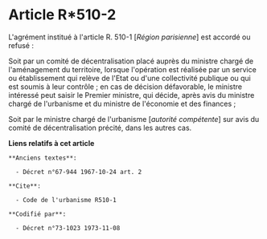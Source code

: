 # Article R*510-2

L'agrément institué à l'article R. 510-1 [*Région parisienne*] est accordé ou refusé :

Soit par un comité de décentralisation placé auprès du ministre chargé de l'aménagement du territoire, lorsque l'opération
est réalisée par un service ou établissement qui relève de l'Etat ou d'une collectivité publique ou qui est soumis à leur
contrôle ; en cas de décision défavorable, le ministre intéressé peut saisir le Premier ministre, qui décide, après avis du
ministre chargé de l'urbanisme et du ministre de l'économie et des finances ;

Soit par le ministre chargé de l'urbanisme [*autorité compétente*] sur avis du comité de décentralisation précité, dans les
autres cas.

**Liens relatifs à cet article**

	**Anciens textes**:

	  - Décret n°67-944 1967-10-24 art. 2

	**Cite**:

	  - Code de l'urbanisme R510-1

	**Codifié par**:

	  - Décret n°73-1023 1973-11-08
